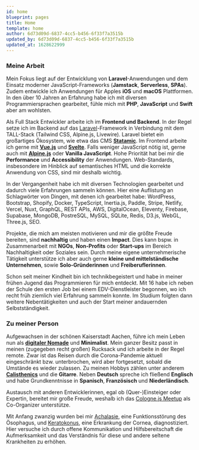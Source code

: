 ```yaml
---
id: home
blueprint: pages
title: Home
template: home
author: 6d73d09d-6837-4cc5-b456-6f33f7a3515b
updated_by: 6d73d09d-6837-4cc5-b456-6f33f7a3515b
updated_at: 1628622999
---
```

### Meine Arbeit
Mein Fokus liegt auf der Entwicklung von **Laravel**-Anwendungen und dem Einsatz moderner JavaScript-Frameworks (**Jamstack**, **Serverless**, **SPAs**). Zudem entwickle ich Anwendungen für Apples **iOS** und **macOS** Plattformen. In den über 10 Jahren an Erfahrung habe ich mit diversen Programmiersprachen gearbeitet, fühle mich mit **PHP**, **JavaScript** und **Swift** aber am wohlsten.

Als Full Stack Entwickler arbeite ich im **Frontend und Backend**. In der Regel setze ich im Backend auf das [Laravel](https://laravel.com)-Framework in Verbindung mit dem TALL-Stack (Tailwind CSS, Alpine.js, Livewire). Laravel bietet ein großartiges Ökosystem, wie etwa das CMS [**Statamic**](https://statamic.com). Im Frontend arbeite ich gerne mit [**Vue.js**](https://vuejs.org/) und [**Svelte**](https://svelte.dev/). Falls weniger JavaScript nötig ist, gerne auch mit [**Alpine.js**](https://alpinejs.dev) oder **Vanilla JavaScript**. Hohe Priorität hat bei mir die **Performance** und **Accessibility** der Anwendungen. Web-Standards, insbesondere im Hinblick auf semantisches HTML und die korrekte Anwendung von CSS, sind mir deshalb wichtig.

In der Vergangenheit habe ich mit diversen Technologien gearbeitet und dadurch viele Erfahrungen sammeln können. Hier eine Auflistung an Schlagwörter von Dingen, mit denen ich gearbeitet habe: WordPress, Bootstrap, Shopify, Docker, TypeScript, Inertia.js, Paddle, Stripe, Netlify, Vercel, Nuxt, GraphQL, REST APIs, AWS, DigitalOcean, Eleventy, Firebase, Supabase, MongoDB, PostreSQL, MySQL, SQLite, Redis, D3.js, WebGL, Three.js, SEO.

Projekte, die mich am meisten motivieren und mir die größte Freude bereiten, sind **nachhaltig** und haben einen **Impact**. Dies kann bspw. in Zusammenarbeit mit **NGOs**, **Non-Profits** oder **Start-ups** im Bereich Nachhaltigkeit oder Soziales sein. Durch meine eigene unternehmerische Tätigkeit unterstütze ich aber auch gerne **kleine und mittelständische Unternehmen**, sowie **Solo-Gründerinnen** und **Freiberuflerinnen**.

Schon seit meiner Kindheit bin ich technikbegeistert und habe in meiner frühen Jugend das Programmieren für mich entdeckt. Mit 16 habe ich neben der Schule den ersten Job bei einem EDV-Dienstleister begonnen, wo ich recht früh ziemlich viel Erfahrung sammeln konnte. Im Studium folgten dann weitere Nebentätigkeiten und auch der Start meiner andauernden Selbstständigkeit.

### Zu meiner Person
Aufgewachsen in der schönen Kaiserstadt Aachen, führe ich mein Leben nun als [**digitaler Nomade**](https://de.wikipedia.org/wiki/Digitaler_Nomade) und **Minimalist**. Mein ganzer Besitz passt in meinen (zugegeben recht großen) Rucksack und ich arbeite in der Regel remote. Zwar ist das Reisen durch die Corona-Pandemie aktuell eingeschränkt bzw. unterbrochen, wird aber fortgesetzt, sobald die Umstände es wieder zulassen. Zu meinen Hobbys zählen unter anderem [**Calisthenics**](https://de.wikipedia.org/wiki/Calisthenics) und die **Gitarre**. Neben **Deutsch** spreche ich fließend **Englisch** und habe Grundkenntnisse in **Spanisch**, **Französisch** und **Niederländisch**.

Austausch mit anderen Entwicklerinnen, egal ob (Quer-)Einsteiger oder Expertin, bereitet mir große Freude, weshalb ich das [Cologne.js Meetup](https://www.meetup.com/Cologne-js/) als Co-Organizer unterstütze.

Mit Anfang zwanzig wurden bei mir [Achalasie](https://de.wikipedia.org/wiki/Achalasie), eine Funktionsstörung des Ösophagus, und [Keratokonus](https://de.wikipedia.org/wiki/Keratokonus), eine Erkrankung der Cornea, diagnostiziert. Hier versuche ich durch offene Kommunikation und Hilfsbereitschaft die Aufmerksamkeit und das Verständnis für diese und andere seltene Krankheiten zu erhöhen.